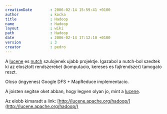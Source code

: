 ```yaml
---
creationDate        : 2006-02-14 15:59:41 +0100 
author              : kocka 
title               : Hadoop 
name                : Hadoop 
layout              : wiki 
path                : Hadoop 
date                : 2006-02-14 17:12:10 +0100 
version             : 3 
creator             : pedro 
---
```

A [lucene](Lucene.html) es [nutch](nutch.html) szulojenek ujabb projektje.
Igazabol a nutch-bol szedtek ki az elosztott rendszereket (komputacio, kereses es fajlrendszer) tamogato reszt.

Olcso (ingyenes) Google DFS + MapReduce implementacio.

A joisten segitse oket abban, hogy legyen olyan jo, mint a [lucene](Lucene.html).

Az elobb kimaradt a link:
[http://lucene.apache.org/hadoop/](http://lucene.apache.org/hadoop/)
